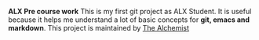 **ALX Pre course work**
This is my first git project as ALX Student. It is useful because it helps me understand a lot of basic concepts for **git, emacs and markdown**.
 This project is maintained by [The Alchemist](https://twitter.com/Malyck_Snowden)

